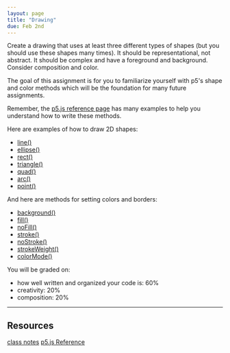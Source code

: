 ```yaml
---
layout: page
title: "Drawing"
due: Feb 2nd
---
```


Create a drawing that uses at least three different types of shapes (but you should use these shapes many times). It should be representational, not abstract. It should be complex and have a foreground and background. Consider composition and color.

The goal of this assignment is for you to familiarize yourself with p5's shape and color methods which will be the foundation for many future assignments. 

Remember, the [p5.js reference page](http://p5js.org/reference/) has many examples to help you understand how to write these methods. 

Here are examples of how to draw 2D shapes:

* [line()](http://p5js.org/reference/#/p5/line)
* [ellipse()](http://p5js.org/reference/#/p5/ellipse)
* [rect()](http://p5js.org/reference/#/p5/rect)
* [triangle()](http://p5js.org/reference/#/p5/triangle)
* [quad()](http://p5js.org/reference/#/p5/quad)
* [arc()](http://p5js.org/reference/#/p5/arc)
* [point()](http://p5js.org/reference/#/p5/point)

And here are methods for setting colors and borders:

* [background()](http://p5js.org/reference/#/p5/background)
* [fill()](http://p5js.org/reference/#/p5/fill)
* [noFill()](http://p5js.org/reference/#/p5/noFill)
* [stroke()](http://p5js.org/reference/#/p5/stroke)
* [noStroke()](http://p5js.org/reference/#/p5/noStroke)
* [strokeWeight()](http://p5js.org/reference/#/p5/strokeWeight)
* [colorMode()](http://p5js.org/reference/#/p5/colorMode)



You will be graded on:

* how well written and organized your code is: 60%
* creativity: 20%
* composition: 20%


<hr />
<h2>Resources</h2>
<a href="2015/01/28/getting-started.html" class="btn btn-default">class notes</a> 
<a href="http://p5js.org/reference/" class="btn btn-default"><i class="glyphicon glyphicon-new-window"></i> p5.js Reference</a> 